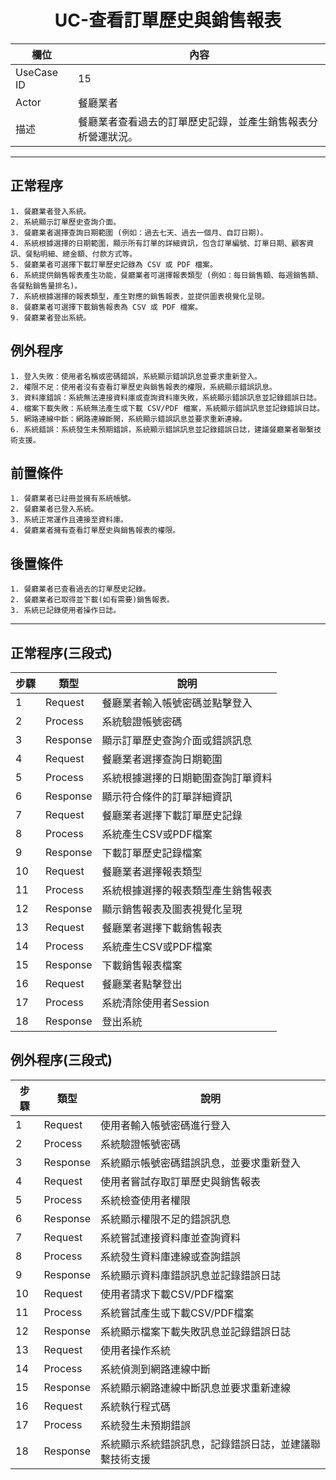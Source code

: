 <h1 align='center'>UC-查看訂單歷史與銷售報表</h1>

| 欄位         | 內容 |
|--------------|------|
| UseCase ID   | 15 |
| Actor        | 餐廳業者 |
| 描述         | 餐廳業者查看過去的訂單歷史記錄，並產生銷售報表分析營運狀況。 |

---

## 正常程序
```text
1. 餐廳業者登入系統。
2. 系統顯示訂單歷史查詢介面。
3. 餐廳業者選擇查詢日期範圍 (例如：過去七天、過去一個月、自訂日期)。
4. 系統根據選擇的日期範圍，顯示所有訂單的詳細資訊，包含訂單編號、訂單日期、顧客資訊、餐點明細、總金額、付款方式等。
5. 餐廳業者可選擇下載訂單歷史記錄為 CSV 或 PDF 檔案。
6. 系統提供銷售報表產生功能，餐廳業者可選擇報表類型 (例如：每日銷售額、每週銷售額、各餐點銷售量排名)。
7. 系統根據選擇的報表類型，產生對應的銷售報表，並提供圖表視覺化呈現。
8. 餐廳業者可選擇下載銷售報表為 CSV 或 PDF 檔案。
9. 餐廳業者登出系統。
```

## 例外程序
```text
1. 登入失敗：使用者名稱或密碼錯誤，系統顯示錯誤訊息並要求重新登入。
2. 權限不足：使用者沒有查看訂單歷史與銷售報表的權限，系統顯示錯誤訊息。
3. 資料庫錯誤：系統無法連接資料庫或查詢資料庫失敗，系統顯示錯誤訊息並記錄錯誤日誌。
4. 檔案下載失敗：系統無法產生或下載 CSV/PDF 檔案，系統顯示錯誤訊息並記錄錯誤日誌。
5. 網路連線中斷：網路連線斷開，系統顯示錯誤訊息並要求重新連線。
6. 系統錯誤：系統發生未預期錯誤，系統顯示錯誤訊息並記錄錯誤日誌，建議餐廳業者聯繫技術支援。
```

## 前置條件
```text
1. 餐廳業者已註冊並擁有系統帳號。
2. 餐廳業者已登入系統。
3. 系統正常運作且連接至資料庫。
4. 餐廳業者擁有查看訂單歷史與銷售報表的權限。

```

## 後置條件
```text
1. 餐廳業者已查看過去的訂單歷史記錄。
2. 餐廳業者已取得並下載(如有需要)銷售報表。
3. 系統已記錄使用者操作日誌。

```

---

## 正常程序(三段式)
| 步驟 | 類型 | 說明 |
|------|------|------|
| 1 | Request | 餐廳業者輸入帳號密碼並點擊登入 |
| 2 | Process | 系統驗證帳號密碼 |
| 3 | Response | 顯示訂單歷史查詢介面或錯誤訊息 |
| 4 | Request | 餐廳業者選擇查詢日期範圍 |
| 5 | Process | 系統根據選擇的日期範圍查詢訂單資料 |
| 6 | Response | 顯示符合條件的訂單詳細資訊 |
| 7 | Request | 餐廳業者選擇下載訂單歷史記錄 |
| 8 | Process | 系統產生CSV或PDF檔案 |
| 9 | Response | 下載訂單歷史記錄檔案 |
| 10 | Request | 餐廳業者選擇報表類型 |
| 11 | Process | 系統根據選擇的報表類型產生銷售報表 |
| 12 | Response | 顯示銷售報表及圖表視覺化呈現 |
| 13 | Request | 餐廳業者選擇下載銷售報表 |
| 14 | Process | 系統產生CSV或PDF檔案 |
| 15 | Response | 下載銷售報表檔案 |
| 16 | Request | 餐廳業者點擊登出 |
| 17 | Process | 系統清除使用者Session |
| 18 | Response | 登出系統 |

## 例外程序(三段式)
| 步驟 | 類型 | 說明 |
|------|------|------|
| 1 | Request | 使用者輸入帳號密碼進行登入 |
| 2 | Process | 系統驗證帳號密碼 |
| 3 | Response | 系統顯示帳號密碼錯誤訊息，並要求重新登入 |
| 4 | Request | 使用者嘗試存取訂單歷史與銷售報表 |
| 5 | Process | 系統檢查使用者權限 |
| 6 | Response | 系統顯示權限不足的錯誤訊息 |
| 7 | Request | 系統嘗試連接資料庫並查詢資料 |
| 8 | Process | 系統發生資料庫連線或查詢錯誤 |
| 9 | Response | 系統顯示資料庫錯誤訊息並記錄錯誤日誌 |
| 10 | Request | 使用者請求下載CSV/PDF檔案 |
| 11 | Process | 系統嘗試產生或下載CSV/PDF檔案 |
| 12 | Response | 系統顯示檔案下載失敗訊息並記錄錯誤日誌 |
| 13 | Request | 使用者操作系統 |
| 14 | Process | 系統偵測到網路連線中斷 |
| 15 | Response | 系統顯示網路連線中斷訊息並要求重新連線 |
| 16 | Request | 系統執行程式碼 |
| 17 | Process | 系統發生未預期錯誤 |
| 18 | Response | 系統顯示系統錯誤訊息，記錄錯誤日誌，並建議聯繫技術支援 |
